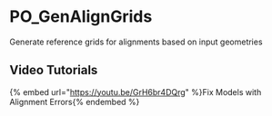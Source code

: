 # PO_GenAlignGrids

Generate reference grids for alignments based on input geometries

## Video Tutorials

{% embed url="https://youtu.be/GrH6br4DQrg" %}Fix Models with Alignment Errors{% endembed %}
